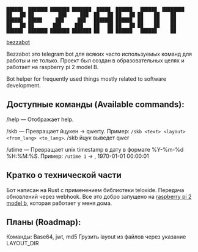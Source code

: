 ```
██████  ███████ ███████ ███████  █████  ██████   ██████  ████████
██   ██ ██         ███     ███  ██   ██ ██   ██ ██    ██    ██    
██████  █████     ███     ███   ███████ ██████  ██    ██    ██    
██   ██ ██       ███     ███    ██   ██ ██   ██ ██    ██    ██    
██████  ███████ ███████ ███████ ██   ██ ██████   ██████     ██
```
[bezzabot](https://t.me/Ym90X2JlX3ph_bot)

Bezzabot это telegram bot для всяких часто используемых команд для работы и не только.
Проект был создан в образовательных целях и работает на raspberry pi 2 model B.

Bot helper for frequently used things mostly related to software development.

## Доступные команды (Available commands): 

/help — Отображает help.

/skb — Превращает йцукен -> qwerty. Пример: `/skb <text> <layout> <from_lang> <to_lang>`. /skb йцук выведет qwer

/utime — Превращает unix timestamp в дату в формате %Y-%m-%d %H:%M:%S. Пример: `/utime 1` -> , 1970-01-01 00:00:01

## Кратко о технической части

Бот написан на Rust с применением библиотеки teloxide. Передача обновлений 
через webhook. Все это добро запущено на [raspberry pi 2 model b](https://amperka.ru/product/raspberry-pi-2-model-b),
которая работает у меня дома.

## Планы (Roadmap):
Команды: Base64, jwt, md5
Грузить layout из файлов через указание LAYOUT_DIR

